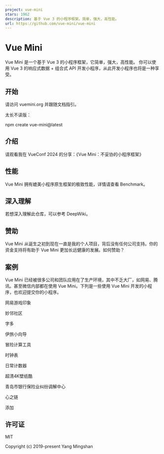 ```yaml
---
project: vue-mini
stars: 1962
description: 基于 Vue 3 的小程序框架。简单，强大，高性能。
url: https://github.com/vue-mini/vue-mini
---
```


Vue Mini
========

Vue Mini 是一个基于 Vue 3 的小程序框架，它简单，强大，高性能。 你可以使用 Vue 3 的响应式数据 + 组合式 API 开发小程序，从此开发小程序也将是一种享受。

开始
--

请访问 vuemini.org 并跟随文档指引。

太长不读版：

npm create vue-mini@latest

介绍
--

请观看我在 VueConf 2024 的分享：《Vue Mini：不妥协的小程序框架》

性能
--

Vue Mini 拥有媲美小程序原生框架的极致性能，详情请查看 Benchmark。

深入理解
----

若想深入理解此仓库，可以参考 DeepWiki。

赞助
--

Vue Mini 从诞生之初到现在一直是我的个人项目，背后没有任何公司支持。你的资金支持将有助于 Vue Mini 更加长远健康的发展。如何赞助？

案例
--

Vue Mini 已经被很多公司和团队应用在了生产环境，其中不乏大厂，如网易、腾讯。甚至微信内部都在使用 Vue Mini。下列是一些使用 Vue Mini 开发的小程序，也欢迎提交你的小程序。

网易游戏印象

妙邻社区

字多

伊旅小向导

冒险计算工具

时钟表

日常计数器

超清4K壁纸酷

青岛市银行保险业纠纷调解中心

心之链

添加

许可证
---

MIT

Copyright (c) 2019-present Yang Mingshan
